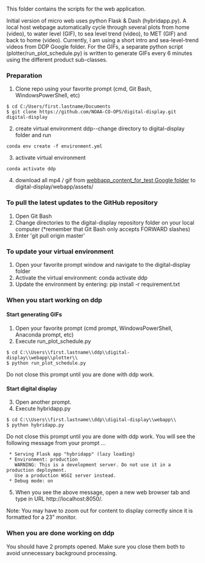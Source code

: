 This folder contains the scripts for the web application.

Initial version of micro web uses python Flask & Dash (hybridapp.py). A local host webpage automatically cycle through several plots from home (video), to water level (GIF), to sea level trend (video), to MET (GIF) and back to home (video). Currently, I am using a short intro and sea-level-trend videos from DDP Google folder. For the GIFs, a separate python script (plotter/run_plot_schedule.py) is written to generate GIFs every 6 minutes using the different product sub-classes.

### Preparation

1. Clone repo using your favorite prompt (cmd, Git Bash, WindowsPowerShell, etc)
```shell
$ cd C:/Users/first.lastname/Documents
$ git clone https://github.com/NOAA-CO-OPS/digital-display.git digital-display
```
2. create virtual environment ddp--change directory to digital-display folder and run
```shell
conda env create -f environment.yml
```
3. activate virtual environment
```shell
conda activate ddp
```	
4. download all mp4 / gif from [webbapp_content_for_test Google folder](https://drive.google.com/drive/folders/1H20lAG-23YuuaqrZyWKHD39qFWGU4E4W?usp=sharing) to digital-display/webapp/assets/

### To pull the latest updates to the GitHub repository
1.  Open Git Bash
2.  Change directories to the digital-display repository folder on your local computer (*remember that Git Bash only accepts FORWARD slashes)
3.  Enter 'git pull origin master'

### To update your virtual environment
1.  Open your favorite prompt window and navigate to the digital-display folder
2.  Activate the virtual environment: conda activate ddp
3.  Update the environment by entering: pip install -r requirement.txt  

### When you start working on ddp

#### Start generating GIFs
1. Open your favorite prompt (cmd prompt, WindowsPowerShell, Anaconda prompt, etc)
2. Execute run_plot_schedule.py
```shell
$ cd C:\\Users\\first.lastname\\ddp\\digital-display\\webapp\\plotter\\
$ python run_plot_schedule.py
```
Do not close this prompt until you are done with ddp work.

#### Start digital display
3. Open another prompt.
4. Execute hybridapp.py
```shell
$ cd C:\\Users\\first.lastname\\ddp\\digital-display\\webapp\\
$ python hybridapp.py
```
Do not close this prompt until you are done with ddp work.
You will see the following message from your prompt ...
```shell
 * Serving Flask app "hybridapp" (lazy loading)
 * Environment: production
   WARNING: This is a development server. Do not use it in a production deployment.
   Use a production WSGI server instead.
 * Debug mode: on
```
5. When you see the above message, open a new web browser tab and type in URL http://localhost:8050/.

Note: You may have to zoom out for content to display correctly since it is formatted for a 23" monitor.

### When you are done working on ddp
You should have 2 prompts opened. Make sure you close them both to avoid unnecessary background processing.

